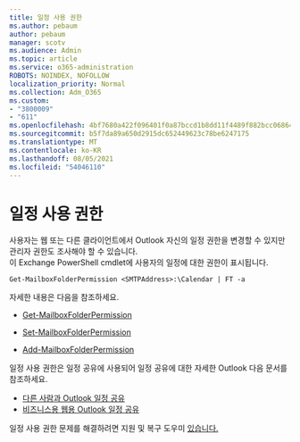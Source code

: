 ```yaml
---
title: 일정 사용 권한
ms.author: pebaum
author: pebaum
manager: scotv
ms.audience: Admin
ms.topic: article
ms.service: o365-administration
ROBOTS: NOINDEX, NOFOLLOW
localization_priority: Normal
ms.collection: Adm_O365
ms.custom:
- "3800009"
- "611"
ms.openlocfilehash: 4bf7680a422f096401f0a87bccd1b8dd11f4489f882bcc06864e37d6a248438c
ms.sourcegitcommit: b5f7da89a650d2915dc652449623c78be6247175
ms.translationtype: MT
ms.contentlocale: ko-KR
ms.lasthandoff: 08/05/2021
ms.locfileid: "54046110"
---
```

# <a name="calendar-permissions"></a>일정 사용 권한

사용자는 웹 또는 다른 클라이언트에서 Outlook 자신의 일정 권한을 변경할 수 있지만 관리자 권한도 조사해야 할 수 있습니다.  
이 Exchange PowerShell cmdlet에 사용자의 일정에 대한 권한이 표시됩니다.

`Get-MailboxFolderPermission <SMTPAddress>:\Calendar | FT -a`

자세한 내용은 다음을 참조하세요.

- [Get-MailboxFolderPermission](https://docs.microsoft.com/powershell/module/exchange/get-mailboxfolderpermission?view=exchange-ps)

- [Set-MailboxFolderPermission](https://docs.microsoft.com/powershell/module/exchange/set-mailboxfolderpermission?view=exchange-ps)

- [Add-MailboxFolderPermission](https://office.visualstudio.com/DefaultCollection/MAX/_queries/query/Add-MailboxFolderPermission)

일정 사용 권한은 일정 공유에 사용되어 일정 공유에 대한 자세한 Outlook 다음 문서를 참조하세요.

- [다른 사람과 Outlook 일정 공유](https://support.office.com/article/353ed2c1-3ec5-449d-8c73-6931a0adab88)
- [비즈니스용 웹용 Outlook 일정 공유](https://support.office.com/article/7ecef8ae-139c-40d9-bae2-a23977ee58d5)

일정 사용 권한 문제를 해결하려면 지원 및 복구 도우미 [있습니다.](https://support.microsoft.com/office/e90bb691-c2a7-4697-a94f-88836856c72f)